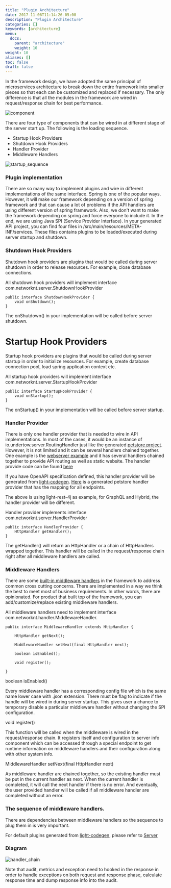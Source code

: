 ```yaml
---
title: "Plugin Architecture"
date: 2017-11-06T11:14:26-05:00
description: "Plugin Architecture"
categories: []
keywords: [architecture]
menu:
  docs:
    parent: "architecture"
    weight: 10
weight: 10
aliases: []
toc: false
draft: false
---
```



In the framework design, we have adopted the same principal of microservices architecture to break
down the entire framework into smaller pieces so that each can be customized and replaced if 
necessary. The only difference is that all the modules in the framework are wired in request/response
chain for best performance. 

![component](/images/light_java_component.png)

There are four type of components that can be wired in at different stage of the server start up. The
following is the loading sequence.

* Startup Hook Providers
* Shutdown Hook Providers
* Handler Provider
* Middleware Handlers

![startup_sequence](/images/startup_sequence.png)

### Plugin implementation

There are so many way to implement plugins and wire in different implementations of the same 
interface. Spring is one of the popular ways. However, it will make our framework depending on 
a version of spring framework and that can cause a lot of problems if the API handlers are
using different version of spring framework. Also, we don't want to make the framework depending
on spring and force everyone to include it. In the end, we are using Java SPI 
(Service Provider Interface). In your generated API project, you can find four files in 
/src/main/resources/META-INF/services. These files contains plugins to be loaded/executed during
server startup and shutdown.



### Shutdown Hook Providers

Shutdown hook providers are plugins that would be called during server shutdown in order to release
resources. For example, close database connections.

All shutdown hook providers will implement interface com.networknt.server.ShutdownHookProvider

```
public interface ShutdownHookProvider {
    void onShutdown();
}

```
The onShutdown() in your implementation will be called before server shutdown.

# Startup Hook Providers

Startup hook providers are plugins that would be called during server startup in order to initialize
resources. For example, create database connection pool, load spring application context etc.

All startup hook providers will implement interface com.networknt.server.StartupHookProvider

```
public interface StartupHookProvider {
    void onStartup();
}
```

The onStartup() in your implementation will be called before server startup.
 
### Handler Provider

There is only one handler provider that is needed to wire in API implementations. In most of the
cases, it would be an instance of io.undertow.server.RoutingHandler just like the generated [petstore
project](https://github.com/networknt/light-example-4j/tree/master/petstore). However, it is not
limited and it can be several handlers chained together. One example is the 
[webserver example](https://github.com/networknt/light-example-4j/tree/master/webserver) and it
has several handlers chained together to provide API routing as well as static website. The handler
provide code can be found [here](https://github.com/networknt/light-example-4j/blob/master/webserver/src/main/java/com/networknt/webserver/handler/WebServerHandlerProvider.java)

If you have OpenAPI specification defined, this handler provider will be generated from 
[light-codegen](https://github.com/networknt/light-codegen). [Here](https://github.com/networknt/light-example-4j/blob/master/petstore/src/main/java/io/swagger/handler/PathHandlerProvider.java) 
is a generated petstore handler provider that has the mapping for all endpoints.

The above is using light-rest-4j as example, for GraphQL and Hybrid, the handler provider will be
different.

Handler provider implements interface com.networknt.server.HandlerProvider

```
public interface HandlerProvider {
    HttpHandler getHandler();
}

```

The getHandler() will return an HttpHandler or a chain of HttpHandlers wrapped together. This handler
will be called in the request/response chain right after all middleware handlers are called.


### Middleware Handlers

There are some [built-in middleware handlers][] in the framework to address common cross cutting 
concerns. There are implemented in a way we think the best to meet most of business requirements. 
In other words, there are opinionated. For product that built top of the framework, you can 
add/customize/replace existing middleware handlers. 

All middleware handlers need to implement interface com.networknt.handler.MiddlewareHandler.

```
public interface MiddlewareHandler extends HttpHandler {

    HttpHandler getNext();

    MiddlewareHandler setNext(final HttpHandler next);

    boolean isEnabled();

    void register();

}
```

boolean isEnabled() 

Every middleware handler has a corresponding config file which is the same name lower case 
with .json extension. There must be flag to indicate if the handle will be wired in during
server startup. This gives user a chance to temporary disable a particular middleware handler
without changing the SPI configuration.

void register()

This function will be called when the middleware is wired in the request/response chain. It registers
itself and configuration to server info component which can be accessed through a special endpoint
to get runtime information on middleware handlers and their configuration along with other system
info.

MiddlewareHandler setNext(final HttpHandler next)

As middleware handler are chained together, so the existing handler must be put in the current 
handler as next. When the current handler is completed, it will call the next handler if there is
no error. And eventually, the user provided handler will be called if all middleware handler are
completed without an error.

### The sequence of middleware handlers.

There are dependencies between middleware handlers so the sequence to plug them in is very important.

For default plugins generated from [light-codegen](https://github.com/networknt/light-codegen),
please refer to [Server][]

### Diagram

![handler_chain](/images/handler_chain.png)


Note that audit, metrics and exception need to hooked in the response in order to handle exceptions
on both request and response phase, calculate response time and dump response info into the audit.

[built-in middleware handlers]: /concern/
[Server]: /concern/server/